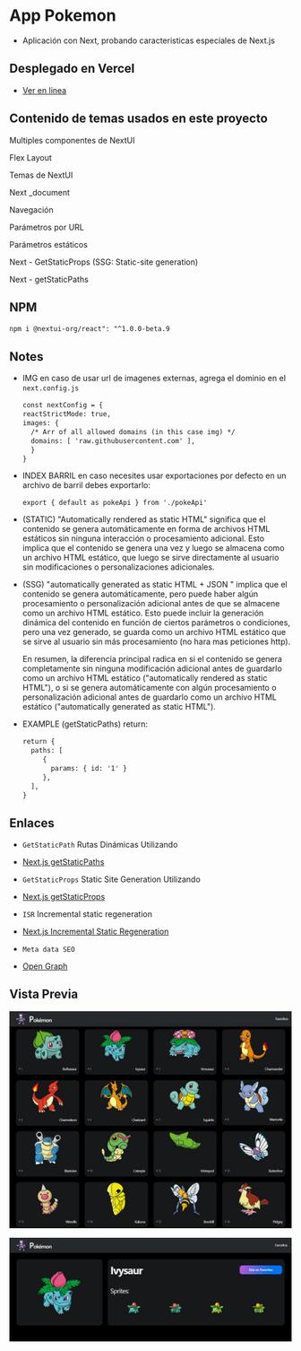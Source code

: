 # App Pokemon

- Aplicación con Next, probando caracteristicas especiales de Next.js

## Desplegado en Vercel

- [Ver en linea](https://next-pokemon-app-beta.vercel.app/)

## Contenido de temas usados en este proyecto

Multiples componentes de NextUI

Flex Layout

Temas de NextUI

Next _document

Navegación

Parámetros por URL

Parámetros estáticos

Next - GetStaticProps (SSG: Static-site generation)

Next - getStaticPaths

## NPM

    npm i @nextui-org/react": "^1.0.0-beta.9

## Notes

- IMG en caso de usar url de imagenes externas, agrega el dominio en el `next.config.js`

      const nextConfig = {
      reactStrictMode: true,
      images: {
        /* Arr of all allowed domains (in this case img) */
        domains: [ 'raw.githubusercontent.com' ],
        }
      }

- INDEX BARRIL en caso necesites usar exportaciones por defecto en un archivo de barril debes exportarlo:

      export { default as pokeApi } from './pokeApi'

- (STATIC) "Automatically rendered as static HTML" significa que el contenido se genera automáticamente en forma de archivos HTML estáticos sin ninguna interacción o procesamiento adicional. Esto implica que el contenido se genera una vez y luego se almacena como un archivo HTML estático, que luego se sirve directamente al usuario sin modificaciones o personalizaciones adicionales.

- (SSG) "automatically generated as static HTML + JSON " implica que el contenido se genera automáticamente, pero puede haber algún procesamiento o personalización adicional antes de que se almacene como un archivo HTML estático. Esto puede incluir la generación dinámica del contenido en función de ciertos parámetros o condiciones, pero una vez generado, se guarda como un archivo HTML estático que se sirve al usuario sin más procesamiento (no hara mas peticiones http).

    En resumen, la diferencia principal radica en si el contenido se genera completamente sin ninguna modificación adicional antes de guardarlo como un archivo HTML estático ("automatically rendered as static HTML"), o si se genera automáticamente con algún procesamiento o personalización adicional antes de guardarlo como un archivo HTML estático ("automatically generated as static HTML").

- EXAMPLE (getStaticPaths) return:

      return {
        paths: [
           {
             params: { id: '1' }
           },
        ],
      }

## Enlaces

- `GetStaticPath` Rutas Dinámicas Utilizando
- [Next.js getStaticPaths](https://nextjs.org/docs/basic-features/data-fetching/get-static-paths)
  
- `GetStaticProps` Static Site Generation Utilizando
- [Next.js getStaticProps](https://nextjs.org/docs/basic-features/data-fetching/get-static-props)
  
- `ISR` Incremental static regeneration
- [Next.js Incremental Static Regeneration](https://nextjs.org/docs/basic-features/data-fetching/incremental-static-regeneration)
  
- `Meta data SEO`
- [Open Graph](https://ahrefs.com/blog/open-graph-meta-tags/)

## Vista Previa

![Pantalla Principal](./public/imagenes/next-pokemon.jpeg)

![Pantalla Principal](./public/imagenes/next-pokemon-one.jpeg)
